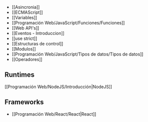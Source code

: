 - [[Asincronia]]
- [[ECMAScript]]
- [[Variables]]
- [[Programación Web/JavaScript/Funciones/Funciones]]
- [[Web API's]]
- [[Eventos - Introduccion]]
- [[use strict]]
- [[Estructuras de control]]
- [[Modulos]]
- [[Programación Web/JavaScript/Tipos de datos/Tipos de datos]]
- [[Operadores]]

## Runtimes

[[Programación Web/NodeJS/Introducción|NodeJS]]
## Frameworks

- [[Programación Web/React/React|React]]